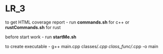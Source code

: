 # LR_3



to get HTML coverage report - run **commands.sh** for c++ or **rustCommands.sh** for rust
       
before start work - run **startMe.sh**

to create executable - g++ main.cpp classes/*.cpp class_func/*.cpp -o main
